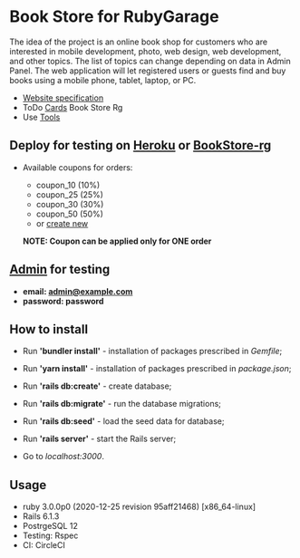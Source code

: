 # Book Store for RubyGarage

The idea of the project is an online book shop for customers who are interested in mobile development, photo, web design, web development, and other topics. The list of topics can change depending on data in Admin Panel.
The web application will let registered users or guests find and buy books using a mobile phone, tablet, laptop, or PC.

- [Website specification](https://drive.google.com/drive/folders/0B3jvg6jQR0D9QlV3RjducDEta3M)
- ToDo [Cards](https://github.com/TurVitAn/book-store-rg/projects/1) Book Store Rg
- Use [Tools](https://github.com/TurVitAn/book-store-rg/projects/1#card-62554416)

## Deploy for testing on [Heroku](https://bookstore-rg-turvitan.herokuapp.com/) or [BookStore-rg](http://bookstore-rg.turvitan.km.ua/)
- Available coupons for orders:
    - coupon_10 (10%)
    - coupon_25 (25%)
    - coupon_30 (30%)
    - coupon_50 (50%)
    - or [create new](https://bookstore-rg-turvitan.herokuapp.com/admin/coupons)

  **NOTE: Coupon can be applied only for ONE order**

## [Admin](https://bookstore-rg-turvitan.herokuapp.com/admin/login) for testing
- **email:    admin@example.com**
- **password: password**

## How to install

- Run **'bundler install'** - installation of packages prescribed in *Gemfile*;
- Run **'yarn install'** - installation of packages prescribed in *package.json*;
- Run **'rails db:create'** - create database;
- Run **'rails db:migrate'** - run the database migrations;
- Run **'rails db:seed'** - load the seed data for database;
- Run **'rails server'** - start the Rails server;

- Go to *localhost:3000*.

## Usage

- ruby 3.0.0p0 (2020-12-25 revision 95aff21468) [x86_64-linux]
- Rails 6.1.3
- PostrgeSQL 12
- Testing: Rspec
- CI: CircleCI
